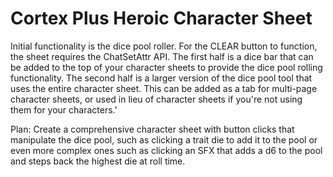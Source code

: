 





<!DOCTYPE html>

<html lang="en">
 

<h1>Cortex Plus Heroic Character Sheet</h1>

<p>
Initial functionality is the dice pool roller. For the CLEAR button to function, the sheet requires the ChatSetAttr API. The first half is a dice bar that can be added to the top of your character sheets to provide the dice pool rolling functionality. The second half is a larger version of the dice pool tool that uses the entire character sheet. This can be added as a tab for multi-page character sheets, or used in lieu of character sheets if you're not using them for your characters.' 
</p>

<p>
Plan: Create a comprehensive character sheet with button clicks that manipulate the dice pool, such as clicking a trait die to add it to the pool or even more complex ones such as clicking an SFX that adds a d6 to the pool and steps back the highest die at roll time.
<p>
